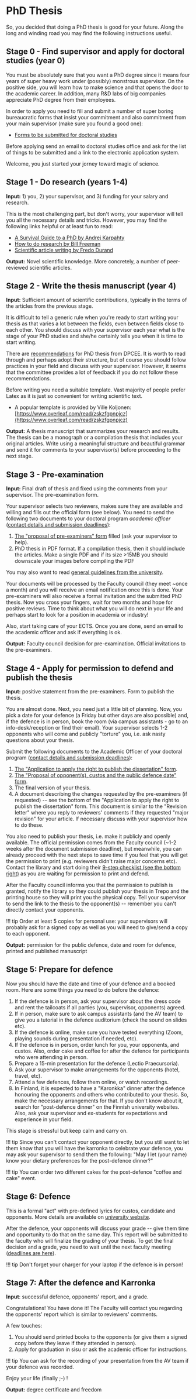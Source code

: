 # PhD Thesis
So, you decided that doing a PhD thesis is good for your future. Along the long and winding road you may find the following instructions useful.

## Stage 0 - Find supervisor and apply for doctoral studies (year 0)

You must be absolutely sure that you want a PhD degree since it means four years of super heavy work under (possibly) monstrous supervisor. On the positive side, you will learn how to make science and that opens the door to the academic career. In addition, many R&D labs of big companies appreciate PhD degree from their employees.

In order to apply you need to fill and submit a number of super boring bureaucratic forms that insist your commitment and also commitment from your main supervisor (make sure you found a good one):

 - [Forms to be submitted for doctoral studies](https://intra.tuni.fi/en/studying/doctoral-studies/forms-doctoral-students)

Before applying send an email to doctoral studies office and ask for the list of things to be submitted and a link to the electronic application system.

Welcome, you just started your jorney toward magic of science.

## Stage 1 - Do research (years 1-4)

**Input:** 1) you, 2) your supervisor, and 3) funding for your salary and research.

This is the most challenging part, but don't worry, your supervisor will tell you all the necessary details and tricks. However, you may find the following links helpful or at least fun to read:

 - [A Survival Guide to a PhD by Andrej Karpahty](http://karpathy.github.io/2016/09/07/phd/)
 - [How to do research by Bill Freeman](http://people.csail.mit.edu/billf/publications/How_To_Do_Research.pdf)
 - [Scientific article writing by Fredo Durand](http://people.csail.mit.edu/fredo/FredoBadWriting.pdf)

**Output:** Novel scientific knowledge. More concretely, a number of peer-reviewed scientific articles.

## Stage 2 - Write the thesis manuscript (year 4)

**Input:** Sufficient amount of scientific contributions, typically in the terms of the articles from the previous stage.

It is difficult to tell a generic rule when you're ready to start writing your thesis as that varies a lot between the fields, even between fields close to each other. You should discuss with your supervisor each year what is the stage of your PhD studies and she/he certainly tells you when it is time to start writing.

There are
[recommendations](https://content-webapi.tuni.fi/proxy/public/2019-08/opas_dpcee_vaitoskirjasuositukset1_en_0.pdf)
for PhD thesis from DPCEE.
It is worth to read through and perhaps adopt their structure, but of course you should follow
practices in your field and discuss with your supervisor.
However, it seems that the committee provides a lot of feedback if you do not follow these recommendations.

Before writing you need a suitable template. Vast majority of people prefer Latex as it is just so convenient for writing scientific text.

* A popular template is provided by Ville Koljonen: [https://www.overleaf.com/read/zskzfgpnpjcz](https://www.overleaf.com/read/zskzfgpnpjcz)

**Output:** A thesis manuscript that summarizes your research and results. The thesis can be a monograph or a compilation thesis that includes your original articles. Write using a meaningful structure and beautiful grammar and send it for comments to your supervisor(s) before proceeding to the next stage.

## Stage 3 - Pre-examination

**Input:** Final draft of thesis and fixed using the comments from your supervisor. The pre-examination form.

Your supervisor selects two reviewers, makes sure they are available and willing and fills out the official form (see below).
You need to send the following two documents to your doctoral program *academic officer*
([contact details and submission deadlines](https://intra.tuni.fi/en/studying/doctoral-studies/doctoral-programmes)):

 1. [The "proposal of pre-examiners" form](https://intra.tuni.fi/en/studying/doctoral-studies/forms-doctoral-students) filled (ask your supervisor to help).
 2. PhD thesis in PDF format. If a compilation thesis, then it should include the articles. Make a single PDF and if its size >15MB you should downscale your images before compiling the PDF

You may also want to read [general guidelines from the university](https://intra.tuni.fi/en/studying/doctoral-studies/doctoral-dissertation-and-public-defence).

Your documents will be processed by the Faculty council (they meet ~once a month) and you will receive an email notification once this is done. Your pre-examiners will also receive a formal invitation and the submitted PhD thesis. Now you cross your fingers, wait for two months and hope for positive reviews. Time to think about what you will do next in your life and perhaps start to look for a position in academia or industry!

Also, start taking care of your ECTS.
Once you are done, send an email to the academic officer and ask if everything is ok.

**Output:** Faculty council decision for pre-examination. Official invitations to the pre-examiners.

## Stage 4 - Apply for permission to defend and publish the thesis

**Input:** positive statement from the pre-examiners. Form to publish the thesis.

You are almost done. Next, you need just a little bit of planning.
Now, you pick a date for your defence (a Friday but other days are also possible) and, if the defence is in person, book the room (via campus assistants - go to an info-desk/reception or find their email).
Your supervisor selects 1-2 opponents who will come and publicly "torture" you, i.e. ask nasty questions about your thesis.

Submit the following documents to the Academic Officer of your doctoral program ([contact details and submission deadlines](https://intra.tuni.fi/en/studying/doctoral-studies/doctoral-programmes)):

1. [The "Application to apply the right to publish the dissertation" form](https://intra.tuni.fi/en/studying/doctoral-studies/forms-doctoral-students).
2. [The "Proposal of opponent(s), custos and the public defence date" form](https://intra.tuni.fi/en/studying/doctoral-studies/forms-doctoral-students).
3. The final version of your thesis.
4. A document describing the changes requested by the pre-examiners (if requested) -- see the bottom of the "Application to apply the right to publish the dissertation" form. This document is similar to the "Revision letter" where you reply to reviewers' comments if they requested "major revision" for your article. If necessary discuss with your supervisor how to do these.

You also need to publish your thesis, i.e. make it publicly and openly available.
The official permission comes from the Faculty council (~1-2 weeks after the document submission deadline), but meanwhile, you can already proceed with the next steps to save time if you feel that you will get the permission to print (e.g. reviewers didn't raise major concerns etc).
Contact the library and start doing their [9-step checklist (see the bottom right)](https://libguides.tuni.fi/dissertationpublishing/general) as you are waiting for permission to print and defend.

After the Faculty council informs you that the permission to publish is granted, notify the library so they could publish your thesis in Trepo and the printing house so they will print you the physical copy.
Tell your supervisor to send the link to the thesis to the opponent(s) -- remember you can't directly contact your opponents.

!!! tip
    Order at least 5 copies for personal use: your supervisors will probably ask for a signed copy as well as you will need to give/send a copy to each opponent.

**Output:** permission for the public defence, date and room for defence, printed and published manuscript

## Stage 5: Prepare for defence

Now you should have the date and time of your defence and a booked room.
Here are some things you need to do before the defence:

1. If the defence is in person, ask your supervisor about the dress code and rent the tailcoats if all parties (you, supervisor, opponents) agreed.
2. If in person, make sure to ask campus assistants (and the AV team) to give you a tutorial in the defence auditorium (check the sound on slides etc).
3. If the defence is online, make sure you have tested everything (Zoom, playing sounds during presentation if needed, etc).
4. If the defence is in person, order lunch for you, your opponents, and custos. Also, order cake and coffee for after the defence for participants who were attending in person.
5. Prepare a 15-min presentation for the defence (Lectio Praecursoria).
6. Ask your supervisor to make arrangements for the opponents (hotel, travel, etc).
7. Attend a few defences, follow them online, or watch recordings.
8. In Finland, it is expected to have a "Karonkka" dinner after the defence honouring the opponents and others who contributed to your thesis. So, make the necessary arrangements for that. If you don't know about it, search for "post-defence dinner" on the Finnish university websites. Also, ask your supervisor and ex-students for expectations and experience in your field.

This stage is stressful but keep calm and carry on.

!!! tip
    Since you can't contact your opponent directly, but you still want to let them know that you will have the karronka to celebrate your defence, you may ask your supervisor to send them the following: "May I let (your name) know your dietary preferences for the post-defence dinner?"

!!! tip
    You can order two different cakes for the post-defence "coffee and cake" event.

## Stage 6: Defence
This is a formal "act" with pre-defined lyrics for custos, candidate and opponents.
More details are available on [university website](https://intra.tuni.fi/en/handbook?page=4231).

After the defence, your opponents will discuss your grade -- give them time and opportunity to do that on the same day.
This report will be submitted to the faculty who will finalize the grading of your thesis.
To get the final decision and a grade, you need to wait until the next faculty meeting ([deadlines are here](https://intra.tuni.fi/en/studying/doctoral-studies/doctoral-programmes)).

!!! tip
    Don't forget your charger for your laptop if the defence is in person!

## Stage 7: After the defence and Karronka
**Input**: successful defence, opponents' report, and a grade.

Congratulations! You have done it!
The Faculty will contact you regarding the opponents' report which is similar to reviewers' comments.

A few touches:

1. You should send printed books to the opponents (or give them a signed copy before they leave if they attended in person).
2. Apply for graduation in sisu or ask the academic officer for instructions.

!!! tip
    You can ask for the recording of your presentation from the AV team if your defence was recorded.

Enjoy your life (finally ;-) !

**Output:** degree certificate and freedom
